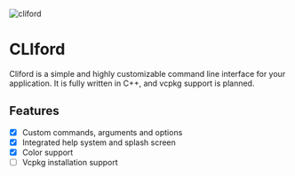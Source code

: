 ![cliford](https://user-images.githubusercontent.com/46868627/209482725-4028e31d-4a9c-4dd5-8d06-7d90c4ddf82e.png)

# CLIford

Cliford is a simple and highly customizable command line interface for your 
application. It is fully written in C++, and vcpkg support is planned.

## Features

- [x] Custom commands, arguments and options
- [x] Integrated help system and splash screen
- [x] Color support
- [ ] Vcpkg installation support
